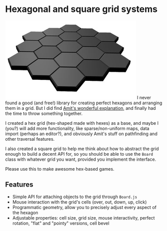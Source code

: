 # Hexagonal and square grid systems

![screenshot](hex-grid.jpg)
I never found a good (and free!) library for creating perfect hexagons and arranging them in a grid. But I did find [Amit's wonderful explanation](http://www.redblobgames.com/grids/hexagons/), and finally had the time to throw something together.

I created a hex grid (hex-shaped made with hexes) as a base, and maybe I (you?) will add more functionality, like sparse/non-uniform maps, data import (perhaps an editor?), and obviously Amit's stuff on pathfinding and other traversal features.

I also created a square grid to help me think about how to abstract the grid enough to build a decent API for, so you should be able to use the `Board` class with whatever grid you want, provided you implement the interface.

Please use this to make awesome hex-based games.

## Features

- Simple API for attaching objects to the grid through `Board.js`
- Mouse interaction with the grid's cells (over, out, down, up, click)
- Programmatic geometry, allow you to precisely adjust every aspect of the hexagon
- Adjustable properties: cell size, grid size, mouse interactivity, perfect rotation, "flat" and "pointy" versions, cell bevel